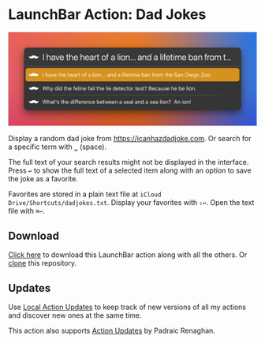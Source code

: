 # LaunchBar Action: Dad Jokes

<img src="01.jpg" width="732"/> 

Display a random dad joke from https://icanhazdadjoke.com. Or search for a specific term with `␣` (space). 

The full text of your search results might not be displayed in the interface. Press `↩` to show the full text of a selected item along with an option to save the joke as a favorite. 

Favorites are stored in a plain text file at `iCloud Drive/Shortcuts/dadjokes.txt`. Display your favorites with `⇧↩`. Open the text file with `⌘↩`.

## Download

[Click here](https://github.com/Ptujec/LaunchBar/archive/refs/heads/master.zip) to download this LaunchBar action along with all the others. Or [clone](https://docs.github.com/en/repositories/creating-and-managing-repositories/cloning-a-repository) this repository.

## Updates

Use [Local Action Updates](https://github.com/Ptujec/LaunchBar/tree/master/Local-Action-Updates#launchbar-action-local-action-updates) to keep track of new versions of all my actions and discover new ones at the same time. 

This action also supports [Action Updates](https://github.com/prenagha/launchbar) by Padraic Renaghan.